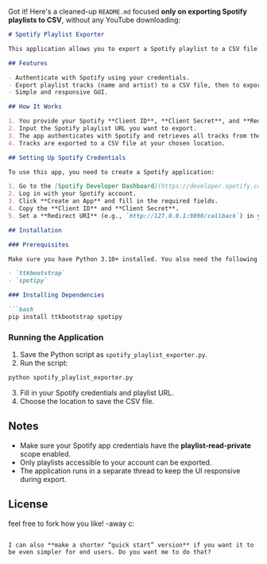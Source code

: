 Got it! Here's a cleaned-up `README.md` focused **only on exporting Spotify playlists to CSV**, without any YouTube downloading:

````markdown
# Spotify Playlist Exporter

This application allows you to export a Spotify playlist to a CSV file. It provides a simple graphical interface using a dark-themed Tkinter window with `ttkbootstrap`.

## Features

- Authenticate with Spotify using your credentials.
- Export playlist tracks (name and artist) to a CSV file, then to exports through yt-dlp
- Simple and responsive GUI.

## How It Works

1. You provide your Spotify **Client ID**, **Client Secret**, and **Redirect URI**.
2. Input the Spotify playlist URL you want to export.
3. The app authenticates with Spotify and retrieves all tracks from the playlist.
4. Tracks are exported to a CSV file at your chosen location.

## Setting Up Spotify Credentials

To use this app, you need to create a Spotify application:

1. Go to the [Spotify Developer Dashboard](https://developer.spotify.com/dashboard/applications).
2. Log in with your Spotify account.
3. Click **Create an App** and fill in the required fields.
4. Copy the **Client ID** and **Client Secret**.
5. Set a **Redirect URI** (e.g., `http://127.0.0.1:9090/callback`) in your app settings. Make sure it matches the one you enter in the program.

## Installation

### Prerequisites

Make sure you have Python 3.10+ installed. You also need the following Python packages:

- `ttkbootstrap`
- `spotipy`

### Installing Dependencies

```bash
pip install ttkbootstrap spotipy
````

### Running the Application

1. Save the Python script as `spotify_playlist_exporter.py`.
2. Run the script:

```bash
python spotify_playlist_exporter.py
```

3. Fill in your Spotify credentials and playlist URL.
4. Choose the location to save the CSV file.

## Notes

* Make sure your Spotify app credentials have the **playlist-read-private** scope enabled.
* Only playlists accessible to your account can be exported.
* The application runs in a separate thread to keep the UI responsive during export.

## License

feel free to fork how you like!
-away c:

```

I can also **make a shorter “quick start” version** if you want it to be even simpler for end users. Do you want me to do that?
```

